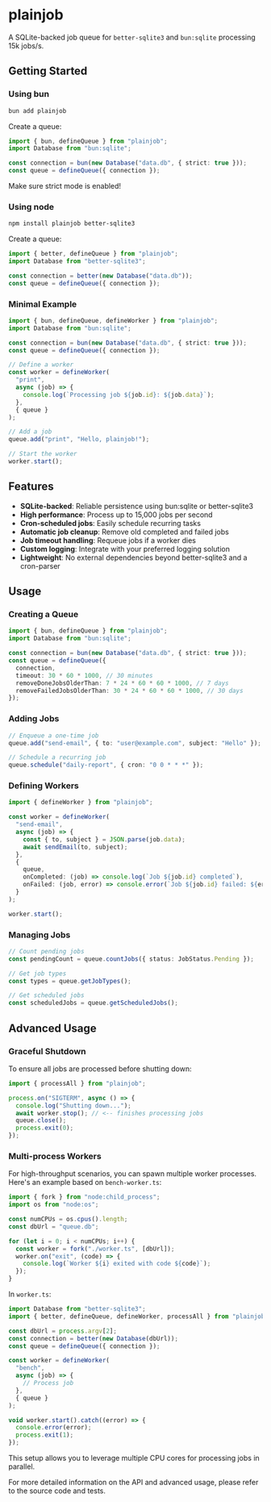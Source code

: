 # plainjob

A SQLite-backed job queue for `better-sqlite3` and `bun:sqlite` processing 15k jobs/s.

## Getting Started

### Using bun

```bash
bun add plainjob
```

Create a queue:

```typescript
import { bun, defineQueue } from "plainjob";
import Database from "bun:sqlite";

const connection = bun(new Database("data.db", { strict: true }));
const queue = defineQueue({ connection });
```

Make sure strict mode is enabled!

### Using node

```bash
npm install plainjob better-sqlite3
```

Create a queue:

```typescript
import { better, defineQueue } from "plainjob";
import Database from "better-sqlite3";

const connection = better(new Database("data.db"));
const queue = defineQueue({ connection });
```

### Minimal Example

```typescript
import { bun, defineQueue, defineWorker } from "plainjob";
import Database from "bun:sqlite";

const connection = bun(new Database("data.db", { strict: true }));
const queue = defineQueue({ connection });

// Define a worker
const worker = defineWorker(
  "print",
  async (job) => {
    console.log(`Processing job ${job.id}: ${job.data}`);
  },
  { queue }
);

// Add a job
queue.add("print", "Hello, plainjob!");

// Start the worker
worker.start();
```

## Features

- **SQLite-backed**: Reliable persistence using bun:sqlite or better-sqlite3
- **High performance**: Process up to 15,000 jobs per second
- **Cron-scheduled jobs**: Easily schedule recurring tasks
- **Automatic job cleanup**: Remove old completed and failed jobs
- **Job timeout handling**: Requeue jobs if a worker dies
- **Custom logging**: Integrate with your preferred logging solution
- **Lightweight**: No external dependencies beyond better-sqlite3 and a cron-parser

## Usage

### Creating a Queue

```typescript
import { bun, defineQueue } from "plainjob";
import Database from "bun:sqlite";

const connection = bun(new Database("data.db", { strict: true }));
const queue = defineQueue({
  connection,
  timeout: 30 * 60 * 1000, // 30 minutes
  removeDoneJobsOlderThan: 7 * 24 * 60 * 60 * 1000, // 7 days
  removeFailedJobsOlderThan: 30 * 24 * 60 * 60 * 1000, // 30 days
});
```

### Adding Jobs

```typescript
// Enqueue a one-time job
queue.add("send-email", { to: "user@example.com", subject: "Hello" });

// Schedule a recurring job
queue.schedule("daily-report", { cron: "0 0 * * *" });
```

### Defining Workers

```typescript
import { defineWorker } from "plainjob";

const worker = defineWorker(
  "send-email",
  async (job) => {
    const { to, subject } = JSON.parse(job.data);
    await sendEmail(to, subject);
  },
  {
    queue,
    onCompleted: (job) => console.log(`Job ${job.id} completed`),
    onFailed: (job, error) => console.error(`Job ${job.id} failed: ${error}`),
  }
);

worker.start();
```

### Managing Jobs

```typescript
// Count pending jobs
const pendingCount = queue.countJobs({ status: JobStatus.Pending });

// Get job types
const types = queue.getJobTypes();

// Get scheduled jobs
const scheduledJobs = queue.getScheduledJobs();
```

## Advanced Usage

### Graceful Shutdown

To ensure all jobs are processed before shutting down:

```typescript
import { processAll } from "plainjob";

process.on("SIGTERM", async () => {
  console.log("Shutting down...");
  await worker.stop(); // <-- finishes processing jobs
  queue.close();
  process.exit(0);
});
```

### Multi-process Workers

For high-throughput scenarios, you can spawn multiple worker processes. Here's an example based on `bench-worker.ts`:

```typescript
import { fork } from "node:child_process";
import os from "node:os";

const numCPUs = os.cpus().length;
const dbUrl = "queue.db";

for (let i = 0; i < numCPUs; i++) {
  const worker = fork("./worker.ts", [dbUrl]);
  worker.on("exit", (code) => {
    console.log(`Worker ${i} exited with code ${code}`);
  });
}
```

In `worker.ts`:

```typescript
import Database from "better-sqlite3";
import { better, defineQueue, defineWorker, processAll } from "plainjob";

const dbUrl = process.argv[2];
const connection = better(new Database(dbUrl));
const queue = defineQueue({ connection });

const worker = defineWorker(
  "bench",
  async (job) => {
    // Process job
  },
  { queue }
);

void worker.start().catch((error) => {
  console.error(error);
  process.exit(1);
});
```

This setup allows you to leverage multiple CPU cores for processing jobs in parallel.

For more detailed information on the API and advanced usage, please refer to the source code and tests.
